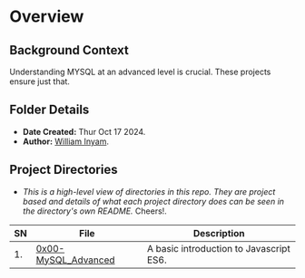 # Overview #

## Background Context ##
Understanding MYSQL at an advanced level is crucial.
These projects ensure just that.


## Folder Details ###
- **Date Created:** Thur Oct 17 2024.
- **Author:** [William Inyam](https.//github.com/thecypherzen).


## Project Directories  ###
- *This is a high-level view of directories in this repo. They are project based and details of what each project directory does can be seen in the directory's own README.* Cheers!.

| **SN** | File                         | Description                                         |
|----|------------------------------|-----------------------------------------------------|
| 1. | [0x00-MySQL_Advanced](https://github.com/thecypherzen/0x00-MySQL_Advanced) | A basic introduction to Javascript ES6.|
